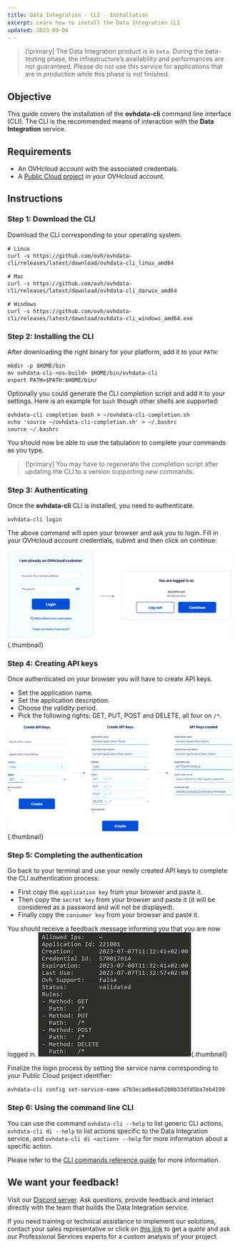 ```yaml
---
title: Data Integration - CLI - Installation
excerpt: Learn how to install the Data Integration CLI
updated: 2023-09-04
---
```


> [!primary]
> The Data Integration product is in `beta`. During the beta-testing phase, the infrastructure’s availability and performances are not guaranteed. Please do not use this service for applications that are in production while this phase is not finished.

## Objective

This guide covers the installation of the **ovhdata-cli** command line interface (CLI). The CLI is the recommended means of interaction with the **Data Integration** service.

## Requirements

- An OVHcloud account with the associated credentials.
- A [Public Cloud project](https://www.ovhcloud.com/en-ca/public-cloud/) in your OVHcloud account.

## Instructions

### Step 1: Download the CLI

Download the CLI corresponding to your operating system.

``` {.console}
# Linux
curl -s https://github.com/ovh/ovhdata-cli/releases/latest/download/ovhdata-cli_linux_amd64
```

``` {.console}
# Mac
curl -s https://github.com/ovh/ovhdata-cli/releases/latest/download/ovhdata-cli_darwin_amd64
```

``` {.console}
# Windows
curl -s https://github.com/ovh/ovhdata-cli/releases/latest/download/ovhdata-cli_windows_amd64.exe
```

### Step 2: Installing the CLI

After downloading the right binary for your platform, add it to your `PATH`:

``` {.console}
mkdir -p $HOME/bin
mv ovhdata-cli-<os-build> $HOME/bin/ovhdata-cli
export PATH=$PATH:$HOME/bin/
```

Optionally you could generate the CLI completion script and add it to your settings.
Here is an example for `bash` though other shells are supported:

``` {.console}
ovhdata-cli completion bash > ~/ovhdata-cli-completion.sh
echo 'source ~/ovhdata-cli-completion.sh' > ~/.bashrc
source ~/.bashrc
```

You should now be able to use the tabulation to complete your commands as you type.

> [!primary]
> You may have to regenerate the completion script after updating the CLI to a version supporting new commands.

### Step 3: Authenticating

Once the **ovhdata-cli** CLI is installed, you need to authenticate.

``` {.console}
ovhdata-cli login
```

The above command will open your browser and ask you to login.
Fill in your OVHcloud account credentials, submit and then click on continue:

![image](images/01_login.png){.thumbnail}

### Step 4: Creating API keys

Once authenticated on your browser you will have to create API keys.

- Set the application name.
- Set the application description.
- Choose the validity period.
- Pick the following rights: GET, PUT, POST and DELETE, all four on `/*`.

![image](images/02_create_api_key.png){.thumbnail}

### Step 5: Completing the authentication

Go back to your terminal and use your newly created API keys to complete the CLI authentication process:

- First copy the `application key` from your browser and paste it.
- Then copy the `secret key` from your browser and paste it (it will be considered as a password and will not be displayed).
- Finally copy the `consumer key` from your browser and paste it.

You should receive a feedback message informing you that you are now logged in.
![image](images/03_login_success.png){.thumbnail}

Finalize the login process by setting the service name corresponding to your Public Cloud project identifier:

``` {.console}
ovhdata-cli config set-service-name a7b3ecad6e4a52b0b33dfd5ba7eb4199
```

### Step 6: Using the command line CLI

You can use the command `ovhdata-cli --help` to list generic CLI actions, `ovhdata-cli di --help` to list actions specific to the Data Integration service, and `ovhdata-cli di <action> --help` for more information about a specific action.

Please refer to the [CLI commands reference guide](/pages/public_cloud/data_analytics/data_integration/guide_02_cli_commands_reference) for more information.

## We want your feedback!

Visit our [Discord server](https://discord.gg/ovhcloud). Ask questions, provide feedback and interact directly with the team that builds the Data Integration service.

If you need training or technical assistance to implement our solutions, contact your sales representative or click on [this link](https://www.ovhcloud.com/en-ca/professional-services/) to get a quote and ask our Professional Services experts for a custom analysis of your project.
